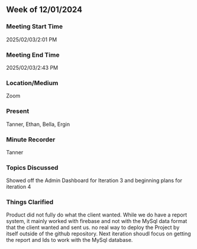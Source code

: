 ## Week of 12/01/2024
### Meeting Start Time

2025/02/03/2:01 PM

### Meeting End Time

2025/02/03/2:43 PM

### Location/Medium

Zoom

### Present

Tanner, Ethan, Bella, Ergin

### Minute Recorder

Tanner

### Topics Discussed

Showed off the Admin Dashboard for Iteration 3 and beginning plans for iteration 4

### Things Clarified

Product did not fully do what the client wanted. While we do have a report system, it mainly worked with firebase and not with the MySql data format
that the client wanted and sent us. no real way to deploy the Project by itself outside of the github repository. Next iteration shoudl focus on getting
the report and Ids to work with the MySql database.
